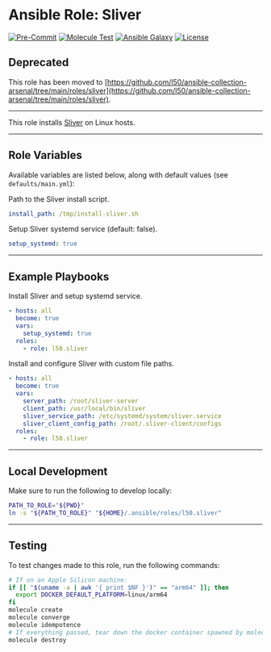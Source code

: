 # Ansible Role: Sliver

[![Pre-Commit](https://github.com/l50/ansible-sliver/actions/workflows/pre-commit.yaml/badge.svg)](https://github.com/l50/ansible-sliver/actions/workflows/pre-commit.yaml)
[![Molecule Test](https://github.com/l50/ansible-sliver/actions/workflows/molecule.yaml/badge.svg)](https://github.com/l50/ansible-sliver/actions/workflows/molecule.yaml)
[![Ansible Galaxy](https://img.shields.io/badge/Galaxy-sliver-660198.svg?style=flat)](https://galaxy.ansible.com/l50/sliver)
[![License](https://img.shields.io/github/license/l50/ansible-sliver?label=License&style=flat&color=blue&logo=github)](https://github.com/l50/ansible-sliver/blob/master/LICENSE)

## Deprecated

This role has been moved to [https://github.com/l50/ansible-collection-arsenal/tree/main/roles/sliver](https://github.com/l50/ansible-collection-arsenal/tree/main/roles/sliver).

---


This role installs [Sliver](https://github.com/BishopFox/sliver.git)
on Linux hosts.

---

## Role Variables

Available variables are listed below, along with default values (see `defaults/main.yml`):

Path to the Sliver install script.

```yaml
install_path: /tmp/install-sliver.sh
```

Setup Sliver systemd service (default: false).

```yaml
setup_systemd: true
```

---

## Example Playbooks

Install Sliver and setup systemd service.

```yaml
- hosts: all
  become: true
  vars:
    setup_systemd: true
  roles:
    - role: l50.sliver
```

Install and configure Sliver with custom file paths.

```yaml
- hosts: all
  become: true
  vars:
    server_path: /root/sliver-server
    client_path: /usr/local/bin/sliver
    sliver_service_path: /etc/systemd/system/sliver.service
    sliver_client_config_path: /root/.sliver-client/configs
  roles:
    - role: l50.sliver
```

---

## Local Development

Make sure to run the following to develop locally:

```bash
PATH_TO_ROLE="${PWD}"
ln -s "${PATH_TO_ROLE}" "${HOME}/.ansible/roles/l50.sliver"
```

---

## Testing

To test changes made to this role, run the following commands:

```bash
# If on an Apple Silicon machine:
if [[ "$(uname -a | awk '{ print $NF }')" == "arm64" ]]; then
  export DOCKER_DEFAULT_PLATFORM=linux/arm64
fi
molecule create
molecule converge
molecule idempotence
# If everything passed, tear down the docker container spawned by molecule:
molecule destroy
```
